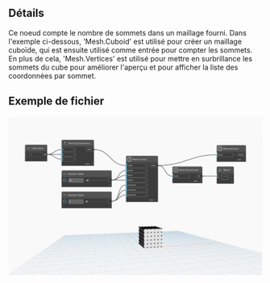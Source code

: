 ## Détails
Ce noeud compte le nombre de sommets dans un maillage fourni. Dans l'exemple ci-dessous, 'Mesh.Cuboid' est utilisé pour créer un maillage cuboïde, qui est ensuite utilisé comme entrée pour compter les sommets. En plus de cela, 'Mesh.Vertices' est utilisé pour mettre en surbrillance les sommets du cube pour améliorer l'aperçu et pour afficher la liste des coordonnées par sommet.

## Exemple de fichier

![Example](./Autodesk.DesignScript.Geometry.Mesh.VertexCount_img.jpg)
